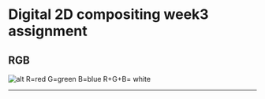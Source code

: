 Digital 2D compositing week3 assignment
=======================================
RGB
----
![alt](C:\Users\Andy\Desktop)
R=red  G=green  B=blue
R+G+B= white
<hr/>
